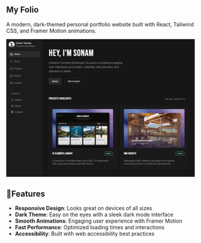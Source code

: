 ## My Folio

A modern, dark-themed personal portfolio website built with React, Tailwind CSS, and Framer Motion animations.

![My Folio Preview](./screenshots/portfolio-preview.png)

## 🚀Features

- **Responsive Design**: Looks great on devices of all sizes
- **Dark Theme**: Easy on the eyes with a sleek dark mode interface
- **Smooth Animations**: Engaging user experience with Framer Motion
- **Fast Performance**: Optimized loading times and interactions
- **Accessibility**: Built with web accessibility best practices
